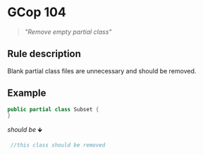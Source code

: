 ﻿# GCop 104

> *"Remove empty partial class"*

## Rule description

Blank partial class files are unnecessary and should be removed.

## Example

```csharp
public partial class Subset {
}
```

*should be* 🡻

```csharp
 //this class should be removed
```